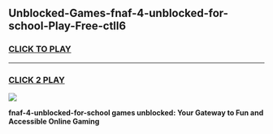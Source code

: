 
## Unblocked-Games-fnaf-4-unblocked-for-school-Play-Free-ctll6
<h3>
<a href="https://premium76.site?title=fnaf-4-unblocked-for-school&ref=20M">CLICK TO PLAY</a></h3>
<hr>

<h3>
<a href="https://premium76.site?title=fnaf-4-unblocked-for-school&ref=20M">CLICK 2 PLAY</a>
  
</h3>

<a href="https://premium76.site?title=fnaf-4-unblocked-for-school&ref=19M"><img src="https://clearcache.store/games.png"></a>


**fnaf-4-unblocked-for-school games unblocked: Your Gateway to Fun and Accessible Online Gaming**
